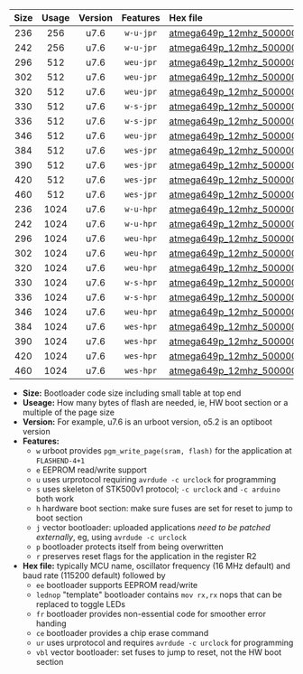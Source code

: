 |Size|Usage|Version|Features|Hex file|
|:-:|:-:|:-:|:-:|:--|
|236|256|u7.6|`w-u-jpr`|[atmega649p_12mhz_500000bps_ur_vbl.hex](https://raw.githubusercontent.com/stefanrueger/urboot/main/atmega649p_12mhz_500000bps_ur_vbl.hex)|
|242|256|u7.6|`w-u-jpr`|[atmega649p_12mhz_500000bps_lednop_ur_vbl.hex](https://raw.githubusercontent.com/stefanrueger/urboot/main/atmega649p_12mhz_500000bps_lednop_ur_vbl.hex)|
|296|512|u7.6|`weu-jpr`|[atmega649p_12mhz_500000bps_ee_ur_vbl.hex](https://raw.githubusercontent.com/stefanrueger/urboot/main/atmega649p_12mhz_500000bps_ee_ur_vbl.hex)|
|302|512|u7.6|`weu-jpr`|[atmega649p_12mhz_500000bps_ee_lednop_ur_vbl.hex](https://raw.githubusercontent.com/stefanrueger/urboot/main/atmega649p_12mhz_500000bps_ee_lednop_ur_vbl.hex)|
|320|512|u7.6|`weu-jpr`|[atmega649p_12mhz_500000bps_ee_lednop_fr_ur_vbl.hex](https://raw.githubusercontent.com/stefanrueger/urboot/main/atmega649p_12mhz_500000bps_ee_lednop_fr_ur_vbl.hex)|
|330|512|u7.6|`w-s-jpr`|[atmega649p_12mhz_500000bps_vbl.hex](https://raw.githubusercontent.com/stefanrueger/urboot/main/atmega649p_12mhz_500000bps_vbl.hex)|
|336|512|u7.6|`w-s-jpr`|[atmega649p_12mhz_500000bps_lednop_vbl.hex](https://raw.githubusercontent.com/stefanrueger/urboot/main/atmega649p_12mhz_500000bps_lednop_vbl.hex)|
|346|512|u7.6|`weu-jpr`|[atmega649p_12mhz_500000bps_ee_lednop_fr_ce_ur_vbl.hex](https://raw.githubusercontent.com/stefanrueger/urboot/main/atmega649p_12mhz_500000bps_ee_lednop_fr_ce_ur_vbl.hex)|
|384|512|u7.6|`wes-jpr`|[atmega649p_12mhz_500000bps_ee_vbl.hex](https://raw.githubusercontent.com/stefanrueger/urboot/main/atmega649p_12mhz_500000bps_ee_vbl.hex)|
|390|512|u7.6|`wes-jpr`|[atmega649p_12mhz_500000bps_ee_lednop_vbl.hex](https://raw.githubusercontent.com/stefanrueger/urboot/main/atmega649p_12mhz_500000bps_ee_lednop_vbl.hex)|
|420|512|u7.6|`wes-jpr`|[atmega649p_12mhz_500000bps_ee_lednop_fr_vbl.hex](https://raw.githubusercontent.com/stefanrueger/urboot/main/atmega649p_12mhz_500000bps_ee_lednop_fr_vbl.hex)|
|460|512|u7.6|`wes-jpr`|[atmega649p_12mhz_500000bps_ee_lednop_fr_ce_vbl.hex](https://raw.githubusercontent.com/stefanrueger/urboot/main/atmega649p_12mhz_500000bps_ee_lednop_fr_ce_vbl.hex)|
|236|1024|u7.6|`w-u-hpr`|[atmega649p_12mhz_500000bps_ur.hex](https://raw.githubusercontent.com/stefanrueger/urboot/main/atmega649p_12mhz_500000bps_ur.hex)|
|242|1024|u7.6|`w-u-hpr`|[atmega649p_12mhz_500000bps_lednop_ur.hex](https://raw.githubusercontent.com/stefanrueger/urboot/main/atmega649p_12mhz_500000bps_lednop_ur.hex)|
|296|1024|u7.6|`weu-hpr`|[atmega649p_12mhz_500000bps_ee_ur.hex](https://raw.githubusercontent.com/stefanrueger/urboot/main/atmega649p_12mhz_500000bps_ee_ur.hex)|
|302|1024|u7.6|`weu-hpr`|[atmega649p_12mhz_500000bps_ee_lednop_ur.hex](https://raw.githubusercontent.com/stefanrueger/urboot/main/atmega649p_12mhz_500000bps_ee_lednop_ur.hex)|
|320|1024|u7.6|`weu-hpr`|[atmega649p_12mhz_500000bps_ee_lednop_fr_ur.hex](https://raw.githubusercontent.com/stefanrueger/urboot/main/atmega649p_12mhz_500000bps_ee_lednop_fr_ur.hex)|
|330|1024|u7.6|`w-s-hpr`|[atmega649p_12mhz_500000bps.hex](https://raw.githubusercontent.com/stefanrueger/urboot/main/atmega649p_12mhz_500000bps.hex)|
|336|1024|u7.6|`w-s-hpr`|[atmega649p_12mhz_500000bps_lednop.hex](https://raw.githubusercontent.com/stefanrueger/urboot/main/atmega649p_12mhz_500000bps_lednop.hex)|
|346|1024|u7.6|`weu-hpr`|[atmega649p_12mhz_500000bps_ee_lednop_fr_ce_ur.hex](https://raw.githubusercontent.com/stefanrueger/urboot/main/atmega649p_12mhz_500000bps_ee_lednop_fr_ce_ur.hex)|
|384|1024|u7.6|`wes-hpr`|[atmega649p_12mhz_500000bps_ee.hex](https://raw.githubusercontent.com/stefanrueger/urboot/main/atmega649p_12mhz_500000bps_ee.hex)|
|390|1024|u7.6|`wes-hpr`|[atmega649p_12mhz_500000bps_ee_lednop.hex](https://raw.githubusercontent.com/stefanrueger/urboot/main/atmega649p_12mhz_500000bps_ee_lednop.hex)|
|420|1024|u7.6|`wes-hpr`|[atmega649p_12mhz_500000bps_ee_lednop_fr.hex](https://raw.githubusercontent.com/stefanrueger/urboot/main/atmega649p_12mhz_500000bps_ee_lednop_fr.hex)|
|460|1024|u7.6|`wes-hpr`|[atmega649p_12mhz_500000bps_ee_lednop_fr_ce.hex](https://raw.githubusercontent.com/stefanrueger/urboot/main/atmega649p_12mhz_500000bps_ee_lednop_fr_ce.hex)|

- **Size:** Bootloader code size including small table at top end
- **Useage:** How many bytes of flash are needed, ie, HW boot section or a multiple of the page size
- **Version:** For example, u7.6 is an urboot version, o5.2 is an optiboot version
- **Features:**
  + `w` urboot provides `pgm_write_page(sram, flash)` for the application at `FLASHEND-4+1`
  + `e` EEPROM read/write support
  + `u` uses urprotocol requiring `avrdude -c urclock` for programming
  + `s` uses skeleton of STK500v1 protocol; `-c urclock` and `-c arduino` both work
  + `h` hardware boot section: make sure fuses are set for reset to jump to boot section
  + `j` vector bootloader: uploaded applications *need to be patched externally*, eg, using `avrdude -c urclock`
  + `p` bootloader protects itself from being overwritten
  + `r` preserves reset flags for the application in the register R2
- **Hex file:** typically MCU name, oscillator frequency (16 MHz default) and baud rate (115200 default) followed by
  + `ee` bootloader supports EEPROM read/write
  + `lednop` "template" bootloader contains `mov rx,rx` nops that can be replaced to toggle LEDs
  + `fr` bootloader provides non-essential code for smoother error handing
  + `ce` bootloader provides a chip erase command
  + `ur` uses urprotocol and requires `avrdude -c urclock` for programming
  + `vbl` vector bootloader: set fuses to jump to reset, not the HW boot section
